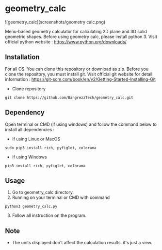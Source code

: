 # geometry_calc
![geometry_calc](screenshots/geometry calc.png)

Menu-based geometry calculator for calculating 2D plane and 3D solid geometric shapes.
Before using geometry calc, please install python 3. Visit official python website : 
https://www.python.org/downloads/

## Installation
For all OS. You can clone this repository or download as zip. Before you clone 
the repository, you must install git. Visit official git website for detail information : 
https://git-scm.com/book/en/v2/Getting-Started-Installing-Git 

- Clone repository

```
git clone https://github.com/BangrezzTech/geometry_calc.git
```

## Dependency
Open terminal or CMD (if using windows) and follow the command below to 
install all dependencies :

- If using Linux or MacOS
```
sudo pip3 install rich, pyfiglet, colorama
```

- If using Windows
```
pip3 install rich, pyfiglet, colorama
```

## Usage
1. Go to geometry_calc directory.
2. Running on your terminal or CMD with command
``` 
python3 geometry_calc.py
```
3. Follow all instruction on the program.

## Note
- The units displayed don't affect the calculation results. it's just a view.
